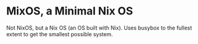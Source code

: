 # MixOS, a Minimal Nix OS

Not NixOS, but a Nix OS (an OS built with Nix). Uses busybox to the fullest extent to get the smallest possible system.
